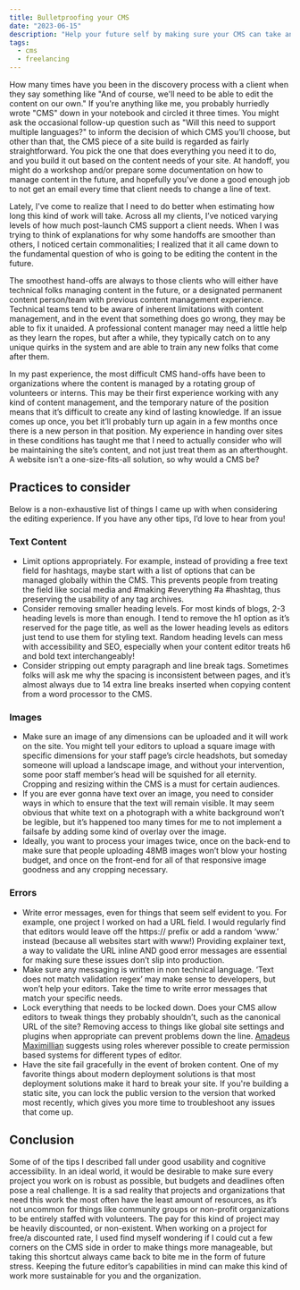 ```yaml
---
title: Bulletproofing your CMS
date: "2023-06-15"
description: "Help your future self by making sure your CMS can take anything clients throw at it."
tags:
  - cms
  - freelancing
---
```


How many times have you been in the discovery process with a client when they say something like "And of course, we'll need to be able to edit the content on our own." If you're anything like me, you probably hurriedly wrote "CMS" down in your notebook and circled it three times. You might ask the occasional follow-up question such as "Will this need to support multiple languages?" to inform the decision of which CMS you’ll choose, but other than that, the CMS piece of a site build is regarded as fairly straightforward. You pick the one that does everything you need it to do, and you build it out based on the content needs of your site. At handoff, you might do a workshop and/or prepare some documentation on how to manage content in the future, and hopefully you've done a good enough job to not get an email every time that client needs to change a line of text.

Lately, I've come to realize that I need to do better when estimating how long this kind of work will take. Across all my clients, I’ve noticed varying levels of how much post-launch CMS support a client needs. When I was trying to think of explanations for why some handoffs are smoother than others, I noticed certain commonalities; I realized that it all came down to the fundamental question of who is going to be editing the content in the future.

The smoothest hand-offs are always to those clients who will either have technical folks managing content in the future, or a designated permanent content person/team with previous content management experience. Technical teams tend to be aware of inherent limitations with content management, and in the event that something does go wrong, they may be able to fix it unaided. A professional content manager may need a little help as they learn the ropes, but after a while, they typically catch on to any unique quirks in the system and are able to train any new folks that come after them.

In my past experience, the most difficult CMS hand-offs have been to organizations where the content is managed by a rotating group of volunteers or interns. This may be their first experience working with any kind of content management, and the temporary nature of the position means that it’s difficult to create any kind of lasting knowledge. If an issue comes up once, you bet it’ll probably turn up again in a few months once there is a new person in that position. My experience in handing over sites in these conditions has taught me that I need to actually consider who will be maintaining the site’s content, and not just treat them as an afterthought. A website isn’t a one-size-fits-all solution, so why would a CMS be?

## Practices to consider

Below is a non-exhaustive list of things I came up with when considering the editing experience. If you have any other tips, I’d love to hear from you!

### Text Content

- Limit options appropriately. For example, instead of providing a free text field for hashtags, maybe start with a list of options that can be managed globally within the CMS. This prevents people from treating the field like social media and #making #everything #a #hashtag, thus preserving the usability of any tag archives.
- Consider removing smaller heading levels. For most kinds of blogs, 2-3 heading levels is more than enough. I tend to remove the h1 option as it’s reserved for the page title, as well as the lower heading levels as editors just tend to use them for styling text. Random heading levels can mess with accessibility and SEO, especially when your content editor treats h6 and bold text interchangeably!
- Consider stripping out empty paragraph and line break tags. Sometimes folks will ask me why the spacing is inconsistent between pages, and it’s almost always due to 14 extra line breaks inserted when copying content from a word processor to the CMS.

### Images

- Make sure an image of any dimensions can be uploaded and it will work on the site. You might tell your editors to upload a square image with specific dimensions for your staff page’s circle headshots, but someday someone will upload a landscape image, and without your intervention, some poor staff member’s head will be squished for all eternity. Cropping and resizing within the CMS is a must for certain audiences.
- If you are ever gonna have text over an image, you need to consider ways in which to ensure that the text will remain visible. It may seem obvious that white text on a photograph with a white background won’t be legible, but it’s happened too many times for me to not implement a failsafe by adding some kind of overlay over the image.
- Ideally, you want to process your images twice, once on the back-end to make sure that people uploading 48MB images won’t blow your hosting budget, and once on the front-end for all of that responsive image goodness and any cropping necessary.

### Errors

- Write error messages, even for things that seem self evident to you. For example, one project I worked on had a URL field. I would regularly find that editors would leave off the https:// prefix or add a random ‘www.’ instead (because all websites start with www!) Providing explainer text, a way to validate the URL inline AND good error messages are essential for making sure these issues don’t slip into production.
- Make sure any messaging is written in non technical language. ‘Text does not match validation regex’ may make sense to developers, but won’t help your editors. Take the time to write error messages that match your specific needs.
- Lock everything that needs to be locked down. Does your CMS allow editors to tweak things they probably shouldn’t, such as the canonical URL of the site? Removing access to things like global site settings and plugins when appropriate can prevent problems down the line. [Amadeus Maximillian](https://amxmln.com/) suggests using roles wherever possible to create permission based systems for different types of editor.
- Have the site fail gracefully in the event of broken content. One of my favorite things about modern deployment solutions is that most deployment solutions make it hard to break your site. If you're building a static site, you can lock the public version to the version that worked most recently, which gives you more time to troubleshoot any issues that come up.

## Conclusion

Some of of the tips I described fall under good usability and cognitive accessibility. In an ideal world, it would be desirable to make sure every project you work on is robust as possible, but budgets and deadlines often pose a real challenge. It is a sad reality that projects and organizations that need this work the most often have the least amount of resources, as it’s not uncommon for things like community groups or non-profit organizations to be entirely staffed with volunteers. The pay for this kind of project may be heavily discounted, or non-existent. When working on a project for free/a discounted rate, I used find myself wondering if I could cut a few corners on the CMS side in order to make things more manageable, but taking this shortcut always came back to bite me in the form of future stress. Keeping the future editor’s capabilities in mind can make this kind of work more sustainable for you and the organization.
